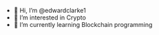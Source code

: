 - 👋 Hi, I’m @edwardclarke1
- 👀 I’m interested in Crypto
- 🌱 I’m currently learning Blockchain programming

